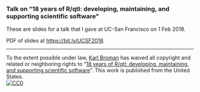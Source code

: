 ### Talk on &ldquo;18 years of R/qtl: developing, maintaining, and supporting scientific software&rdquo;


These are slides for a talk that I gave at UC-San Francisco
on 1 Feb 2018.

PDF of slides at <https://bit.ly/UCSF2018>.

---

To the extent possible under law,
[Karl Broman](https://github.com/kbroman)
has waived all copyright and related or neighboring rights to
&ldquo;[18 years of R/qtl: developing, maintaining, and supporting scientific software](https://github.com/kbroman/Talk_UCSF2018)&rdquo;.
This work is published from the United States.
<br/>
[![CC0](https://i.creativecommons.org/p/zero/1.0/88x31.png)](https://creativecommons.org/publicdomain/zero/1.0/)
